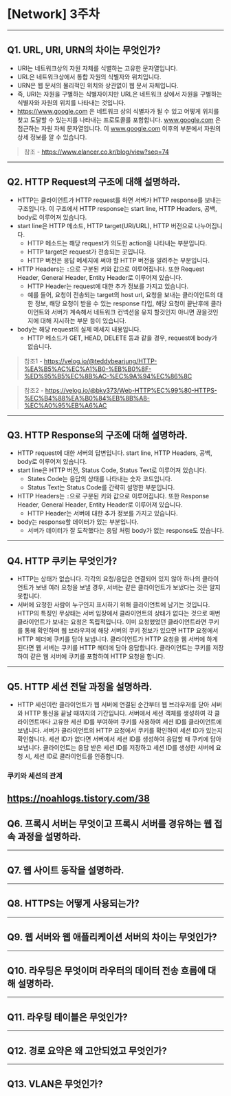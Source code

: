 # [Network] 3주차
---
## Q1. URL, URI, URN의 차이는 무엇인가?
  - URI는 네트워크상의 자원 자체를 식별하는 고유한 문자열입니다.
  - URL은 네트워크상에서 통합 자원의 식별자와 위치입니다.
  - URN은 웹 문서의 물리적인 위치와 상관없이 웹 문서 자체입니다.
  - 즉, URI는 자원을 구별하는 식별자이지만 URL은 네트워크 상에서 자원을 구별하는 식별자와 자원의 위치를 나타내는 것입니다.
  - https://www.google.com 은 네트워크 상의 식별자가 될 수 있고 어떻게 위치를 찾고 도달할 수 있는지를 나타내는 프로토콜를 포함합니다. www.google.com 은 접근하는 자원 자체 문자열입니다. 이 www.google.com 이후의 부분에서 자원의 상세 정보를 알 수 있습니다. 
  > 참조 - <https://www.elancer.co.kr/blog/view?seq=74>
---
## Q2. HTTP Request의 구조에 대해 설명하라.
  - HTTP는 클라이언트가 HTTP request를 하면 서버가 HTTP response를 보내는 구조입니다. 이 구조에서 HTTP response는 start line, HTTP Headers, 공백, body로 이루어져 있습니다.
  - start line은 HTTP 메소드, HTTP target(URI/URL), HTTP 버전으로 나누어집니다.
    - HTTP 메소드는 해당 request가 의도한 action을 나타내는 부분입니다.
    - HTTP target은 request가 전송되는 곳입니다.
    - HTTP 버전은 응답 메세지에 써야 할 HTTP 버전을 알려주는 부분입니다.
  - HTTP Headers는 `:`으로 구분된 키와 값으로 이루어집니다. 또한 Request Header, General Header, Entity Header로 이루어져 있습니다.
    - HTTP Header는 request에 대한 추가 정보를 가지고 있습니다.
    - 예를 들어, 요청이 전송되는 target의 host url, 요청을 보내는 클라이언트의 대한 정보, 해당 요청이 받을 수 있는 response 타입, 해당 요청이 끝난후에 클라이언트와 서버가 계속해서 네트워크 컨넥션을 유지 할것인지 아니면 끊을것인지에 대해 지시하는 부분 등이 있습니다.
  - body는 해당 request의 실제 메세지 내용입니다.
    - HTTP 메소드가 GET, HEAD, DELETE 등과 같을 경우, request에 body가 없습니다.

> 참조1 - <https://velog.io/@teddybearjung/HTTP-%EA%B5%AC%EC%A1%B0-%EB%B0%8F-%ED%95%B5%EC%8B%AC-%EC%9A%94%EC%86%8C>

> 참조2 - <https://velog.io/@bky373/Web-HTTP%EC%99%80-HTTPS-%EC%B4%88%EA%B0%84%EB%8B%A8-%EC%A0%95%EB%A6%AC>
---
## Q3. HTTP Response의 구조에 대해 설명하라.
  - HTTP request에 대한 서버의 답변입니다. start line, HTTP Headers, 공백, body로 이루어져 있습니다.
  - start line은 HTTP 버전, Status Code, Status Text로 이루어져 있습니다.
    - States Code는 응답의 상태를 나타내는 숫자 코드입니다.
    - Status Text는 Status Code를 간략히 설명한 부분입니다.
  - HTTP Headers는 `:`으로 구분된 키와 값으로 이루어집니다. 또한 Response Header, General Header, Entity Header로 이루어져 있습니다.
    - HTTP Header는 서버에 대한 추가 정보를 가지고 있습니다.
  - body는 response할 데이터가 있는 부분입니다.
    - 서버가 데이터가 잘 도착했다는 응답 처럼 body가 없는 response도 있습니다. 
---
## Q4. HTTP 쿠키는 무엇인가?
  - HTTP는 상태가 없습니다. 각각의 요청/응답은 연결되어 있지 않아 하나의 클라이언트가 보낸 여러 요청을 보낼 경우,  서버는 같은 클라이언트가 보냈다는 것은 알지 못합니다.
  - 서버에 요청한 사람이 누구인지 표시하기 위해 클라이언트에 남기는 것입니다. HTTP의 특징인 무상태는 서버 입장에서 클라이언트의 상태가 없다는 것으로 매번 클라이언트가 보내는 요청은 독립적입니다. 이미 요청했었던 클라이언트라면 쿠키를 통해 확인하며 웹 브라우저에 해당 서버의 쿠키 정보가 있으면 HTTP 요청에서 HTTP 헤더에 쿠키를 담아 보냅니다. 클라이언트가 HTTP 요청을 웹 서버에 하게 된다면 웹 서버는 쿠키를 HTTP 헤더에 담아 응답합니다. 클라이언트는 쿠키를 저장하여 같은 웹 서버에 쿠키를 포함하여 HTTP 요청을 합니다. 
---
## Q5. HTTP 세션 전달 과정을 설명하라.
  - HTTP 세션이란 클라이언트가 웹 서버에 연결된 순간부터 웹 브라우저를 닫아 서버와 HTTP 통신을 끝날 때까지의 기간입니다. 서버에서 세션 객체를 생성하여 각 클라이언트마다 고유한 세션 ID를 부여하며 쿠키를 사용하여 세션 ID를 클라이언트에 보냅니다. 서버가 클라이언트의 HTTP 요청에서 쿠키를 확인하여 세션 ID가 있는지 확인합니다. 세션 ID가 없다면 서버에서 세션 ID를 생성하여 응답할 때 쿠키에 담아 보냅니다. 클라이언트는 응답 받은 세션 ID를 저장하고 세션 ID를 생성한 서버에 요청 시, 세션 ID로 클라이언트를 인증합니다. 
### 쿠키와 세션의 관계
https://noahlogs.tistory.com/38
---
## Q6. 프록시 서버는 무엇이고 프록시 서버를 경유하는 웹 접속 과정을 설명하라.
---
## Q7. 웹 사이트 동작을 설명하라.
---
## Q8. HTTPS는 어떻게 사용되는가?
---
## Q9. 웹 서버와 웹 애플리케이션 서버의 차이는 무엇인가?
---
## Q10. 라우팅은 무엇이며 라우터의 데이터 전송 흐름에 대해 설명하라.
---
## Q11. 라우팅 테이블은 무엇인가?
---
## Q12. 경로 요약은 왜 고안되었고 무엇인가?
---
## Q13. VLAN은 무엇인가?
